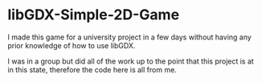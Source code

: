 # libGDX-Simple-2D-Game

I made this game for a university project in a few days without having any prior knowledge of how to use libGDX.

I was in a group but did all of the work up to the point that this project is at in this state, therefore the code here is all from me. 
